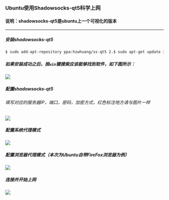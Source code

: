 ### Ubuntu使用Shadowsocks-qt5科学上网

#### 说明：shadowsocks-qt5是ubuntu上一个可视化的版本

* * *

##### 安装shadowsocks-qt5

```bash
$ sudo add-apt-repository ppa:hzwhuang/ss-qt5 2.$ sudo apt-get update 3.$ sudo apt-get install shadowsocks-qt5
```

##### 如果安装成功之后，按`win`键搜索应该能够找到软件，如下图所示：

![](/images/c-linux-1.png)

##### 配置shadowsocks-qt5

###### 填写对应的服务器IP，端口，密码，加密方式，红色标注地方请与图片一样

![](/images/c-linux-4.png)

##### 配置系统代理模式

![](/images/c-linux-5.png)

##### 配置浏览器代理模式（本次为Ubuntu自带FireFox浏览器为例）

![](/images/c-linux-6.png)

##### 连接并开始上网

![](/images/c-linux-7.png)
